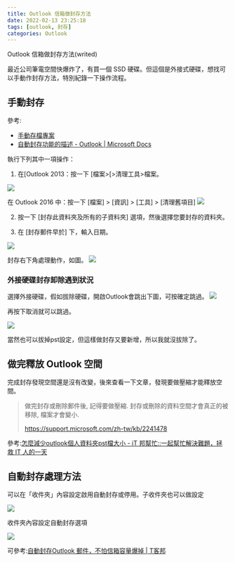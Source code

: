 ```yaml
---
title: Outlook 信箱做封存方法
date: 2022-02-13 23:25:18
tags: [outlook, 封存]
categories: Outlook
---
```


Outlook 信箱做封存方法(writed)

最近公司筆電空間快爆炸了，有買一個 SSD 硬碟。但這個是外接式硬碟，想找可以手動作封存方法，特別紀錄一下操作流程。

<!--more-->

## 手動封存

參考:
- [手動存檔專案](https://support.microsoft.com/zh-tw/office/%E6%89%8B%E5%8B%95%E5%AD%98%E6%AA%94%E5%B0%88%E6%A1%88-ecf54f37-14d7-4ee3-a830-46a5c33274f6)
- [自動封存功能的描述 - Outlook | Microsoft Docs](https://docs.microsoft.com/zh-tw/outlook/troubleshoot/data-files/description-of-the-autoarchive-feature)


執行下列其中一項操作：

1. 在[Outlook 2013：按一下 [檔案>[>清理工具>檔案。

![](https://i.imgur.com/DhIpJs8.png)


   在 Outlook 2016 中：按一下 [檔案] > [資訊] > [工具] > [清理舊項目]
   ![](https://i.imgur.com/8wUGT0J.png)

2. 按一下 [封存此資料夾及所有的子資料夾] 選項，然後選擇您要封存的資料夾。

3. 在 [封存郵件早於] 下，輸入日期。

![](https://i.imgur.com/wS4X2Ko.png)

封存右下角處理動作，如圖。
![](https://i.imgur.com/npl6HiR.png)

### 外接硬碟封存卸除遇到狀況

選擇外接硬碟，假如拔除硬碟，開啟Outlook會跳出下圖，可按確定跳過。
![](https://i.imgur.com/HTN3MaO.png)

再按下取消就可以跳過。

![](https://i.imgur.com/Zzr40gQ.png)


當然也可以拔掉pst設定，但這樣做封存又要新增，所以我就沒拔除了。


## 做完釋放 Outlook 空間

完成封存發現空間還是沒有改變，後來查看一下文章，發現要做壓縮才能釋放空間。

> 做完封存或刪除郵件後, 記得要做壓縮.
封存或刪除的資料空間才會真正的被移除, 檔案才會變小.
> 
> https://support.microsoft.com/zh-tw/kb/2241478

參考:[怎麼減少outlook個人資料夾pst檔大小 - iT 邦幫忙::一起幫忙解決難題，拯救 IT 人的一天](https://ithelp.ithome.com.tw/questions/10183483)


## 自動封存處理方法

可以在「收件夾」內容設定啟用自動封存或停用。子收件夾也可以做設定

![](https://i.imgur.com/yyvVQvV.png)

收件夾內容設定自動封存選項

![](https://i.imgur.com/yz179CR.png)


可參考:[自動封存Outlook 郵件，不怕信箱容量爆掉 | T客邦](https://www.techbang.com/posts/7440-microsoft-exchange-e-mail-drj-insufficient-capacity)